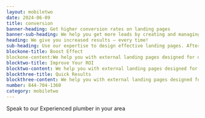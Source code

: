 ```yaml
---
layout: mobiletwo
date: 2024-06-09
title: conversion
banner-heading: Get higher conversion rates on landing pages
banner-sub-heading: We help you get more leads by creating and managing high performing landing pages.
heading: We give you increased results – every time!
sub-heading: Use our expertise to design effective landing pages. After we design and make your page, we help you optimize through A/B testing in order to make it perform to it’s max potential. 
blockone-title: Boost Effect
blockone-content:We help you with external landing pages designed for one specific goal. You’ll get higher conversion rates and more business in return esigned for one specific
blocktwo-title: Improve Your ROI
blocktwo-content: We help you with external landing pages designed for one specific goal. You’ll get higher conversion rates and more business in return perform to it’s max
blockthree-title: Quick Results
blockthree-content: We help you with external landing pages designed for one specific goal. You’ll get higher conversion rates and more business in return perform
number: 844-704-1360
category: mobiletwo
---
```


Speak to our Experienced plumber in your area